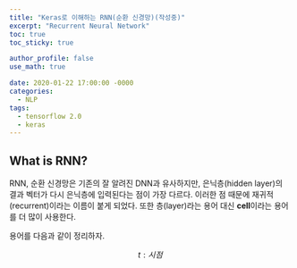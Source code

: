 ```yaml
---
title: "Keras로 이해하는 RNN(순환 신경망)(작성중)"
excerpt: "Recurrent Neural Network"
toc: true
toc_sticky: true

author_profile: false
use_math: true

date: 2020-01-22 17:00:00 -0000
categories: 
  - NLP
tags:
  - tensorflow 2.0
  - keras
---
```

## What is RNN?

RNN, 순환 신경망은 기존의 잘 알려진 DNN과 유사하지만, 은닉층(hidden layer)의 결과 벡터가 다시 은닉층에 입력된다는 점이 가장 다르다. 이러한 점 때문에 재귀적(recurrent)이라는 이름이 붙게 되었다. 또한 층(layer)라는 용어 대신 **cell**이라는 용어를 더 많이 사용한다.

용어를 다음과 같이 정리하자.

$$
t: 시점
$$
<!--stackedit_data:
eyJoaXN0b3J5IjpbLTE4NDA2MTM0NjEsMjExNjIwNDc1MF19
-->